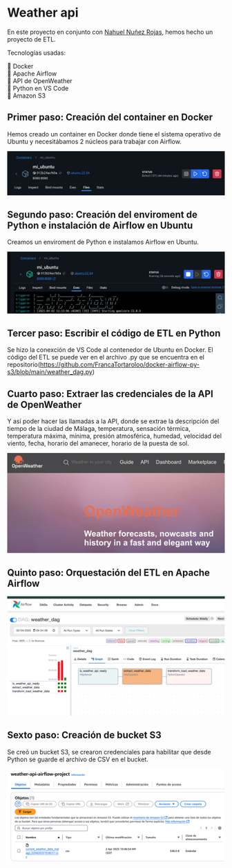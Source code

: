# Weather api

En este proyecto en conjunto con [Nahuel Nuñez Rojas](https://github.com/nahuel-nunez-rojas), hemos hecho un proyecto de ETL.

Tecnologías usadas:

📍 Docker\
📍 Apache Airflow\
📍 API de OpenWeather\
📍 Python en VS Code \
📍 Amazon S3 

## Primer paso: Creación del container en Docker

Hemos creado un container en Docker donde tiene el sistema operativo de Ubuntu y necesitábamos 2 núcleos para trabajar con Airflow.

![Imagen de Docker](https://github.com/FrancaTortaroloo/docker-airflow-py-s3/blob/main/Images/Container%20Docker.png)

## Segundo paso: Creación del enviroment de Python e instalación de Airflow en Ubuntu

Creamos un enviroment de Python e instalamos Airflow en Ubuntu. 

![Imagen Airflow en Docker](https://github.com/FrancaTortaroloo/docker-airflow-py-s3/blob/main/Images/Airflow%20en%20Docker.png)

## Tercer paso: Escribir el código de ETL en Python
Se hizo la conexción de VS Code al contenedor de Ubuntu en Docker. El código del ETL se puede ver en el archivo .py que se encuentra en el repositorio(https://github.com/FrancaTortaroloo/docker-airflow-py-s3/blob/main/weather_dag.py)

## Cuarto paso: Extraer las credenciales de la API de OpenWeather

Y así poder hacer las llamadas a la API, donde se extrae la descripción del tiempo de la ciudad de Málaga, temperatura, sensación térmica, temperatura máxima, mínima, presión atmosférica, humedad, velocidad del viento, fecha, horario del amanecer, horario de la puesta de sol.

![Imagen OpenWeather](https://github.com/FrancaTortaroloo/docker-airflow-py-s3/blob/main/Images/OpenWeather.png)

## Quinto paso: Orquestación del ETL en Apache Airflow

![Imagen ETL en Airflow](https://github.com/FrancaTortaroloo/docker-airflow-py-s3/blob/main/Images/ETL%20en%20airflow.png) 

## Sexto paso: Creación de bucket S3

Se creó un bucket S3, se crearon credenciales para habilitar que desde Python se guarde el archivo de CSV en el bucket.

![Imagen bucket S3](https://github.com/FrancaTortaroloo/docker-airflow-py-s3/blob/main/Images/Bucket%20s3.png)




